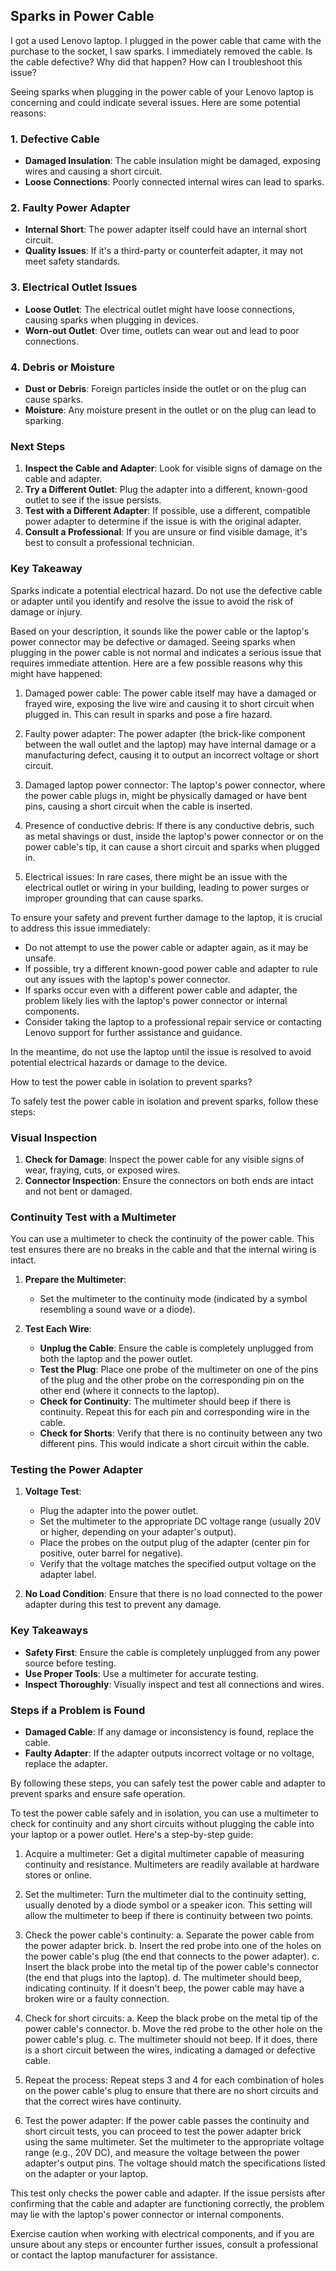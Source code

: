 ## Sparks in Power Cable

I got a used Lenovo laptop. I plugged in the power cable that came with the purchase to the socket, I saw sparks. I immediately removed the cable. Is the cable defective? Why did that happen? How can I troubleshoot this issue?


Seeing sparks when plugging in the power cable of your Lenovo laptop is concerning and could indicate several issues. Here are some potential reasons:

### 1. **Defective Cable**
- **Damaged Insulation**: The cable insulation might be damaged, exposing wires and causing a short circuit.
- **Loose Connections**: Poorly connected internal wires can lead to sparks.

### 2. **Faulty Power Adapter**
- **Internal Short**: The power adapter itself could have an internal short circuit.
- **Quality Issues**: If it's a third-party or counterfeit adapter, it may not meet safety standards.

### 3. **Electrical Outlet Issues**
- **Loose Outlet**: The electrical outlet might have loose connections, causing sparks when plugging in devices.
- **Worn-out Outlet**: Over time, outlets can wear out and lead to poor connections.

### 4. **Debris or Moisture**
- **Dust or Debris**: Foreign particles inside the outlet or on the plug can cause sparks.
- **Moisture**: Any moisture present in the outlet or on the plug can lead to sparking.

### Next Steps
1. **Inspect the Cable and Adapter**: Look for visible signs of damage on the cable and adapter.
2. **Try a Different Outlet**: Plug the adapter into a different, known-good outlet to see if the issue persists.
3. **Test with a Different Adapter**: If possible, use a different, compatible power adapter to determine if the issue is with the original adapter.
4. **Consult a Professional**: If you are unsure or find visible damage, it's best to consult a professional technician.

### Key Takeaway
Sparks indicate a potential electrical hazard. Do not use the defective cable or adapter until you identify and resolve the issue to avoid the risk of damage or injury.

Based on your description, it sounds like the power cable or the laptop's power connector may be defective or damaged. Seeing sparks when plugging in the power cable is not normal and indicates a serious issue that requires immediate attention. Here are a few possible reasons why this might have happened:

1. Damaged power cable: The power cable itself may have a damaged or frayed wire, exposing the live wire and causing it to short circuit when plugged in. This can result in sparks and pose a fire hazard.

2. Faulty power adapter: The power adapter (the brick-like component between the wall outlet and the laptop) may have internal damage or a manufacturing defect, causing it to output an incorrect voltage or short circuit.

3. Damaged laptop power connector: The laptop's power connector, where the power cable plugs in, might be physically damaged or have bent pins, causing a short circuit when the cable is inserted.

4. Presence of conductive debris: If there is any conductive debris, such as metal shavings or dust, inside the laptop's power connector or on the power cable's tip, it can cause a short circuit and sparks when plugged in.

5. Electrical issues: In rare cases, there might be an issue with the electrical outlet or wiring in your building, leading to power surges or improper grounding that can cause sparks.

To ensure your safety and prevent further damage to the laptop, it is crucial to address this issue immediately:

- Do not attempt to use the power cable or adapter again, as it may be unsafe.
- If possible, try a different known-good power cable and adapter to rule out any issues with the laptop's power connector.
- If sparks occur even with a different power cable and adapter, the problem likely lies with the laptop's power connector or internal components.
- Consider taking the laptop to a professional repair service or contacting Lenovo support for further assistance and guidance.

In the meantime, do not use the laptop until the issue is resolved to avoid potential electrical hazards or damage to the device.

How to test the power cable in isolation to prevent sparks?

To safely test the power cable in isolation and prevent sparks, follow these steps:

### Visual Inspection
1. **Check for Damage**: Inspect the power cable for any visible signs of wear, fraying, cuts, or exposed wires.
2. **Connector Inspection**: Ensure the connectors on both ends are intact and not bent or damaged.

### Continuity Test with a Multimeter
You can use a multimeter to check the continuity of the power cable. This test ensures there are no breaks in the cable and that the internal wiring is intact.

1. **Prepare the Multimeter**:
   - Set the multimeter to the continuity mode (indicated by a symbol resembling a sound wave or a diode).

2. **Test Each Wire**:
   - **Unplug the Cable**: Ensure the cable is completely unplugged from both the laptop and the power outlet.
   - **Test the Plug**: Place one probe of the multimeter on one of the pins of the plug and the other probe on the corresponding pin on the other end (where it connects to the laptop).
   - **Check for Continuity**: The multimeter should beep if there is continuity. Repeat this for each pin and corresponding wire in the cable.
   - **Check for Shorts**: Verify that there is no continuity between any two different pins. This would indicate a short circuit within the cable.

### Testing the Power Adapter
1. **Voltage Test**:
   - Plug the adapter into the power outlet.
   - Set the multimeter to the appropriate DC voltage range (usually 20V or higher, depending on your adapter's output).
   - Place the probes on the output plug of the adapter (center pin for positive, outer barrel for negative).
   - Verify that the voltage matches the specified output voltage on the adapter label.

2. **No Load Condition**: Ensure that there is no load connected to the power adapter during this test to prevent any damage.

### Key Takeaways
- **Safety First**: Ensure the cable is completely unplugged from any power source before testing.
- **Use Proper Tools**: Use a multimeter for accurate testing.
- **Inspect Thoroughly**: Visually inspect and test all connections and wires.

### Steps if a Problem is Found
- **Damaged Cable**: If any damage or inconsistency is found, replace the cable.
- **Faulty Adapter**: If the adapter outputs incorrect voltage or no voltage, replace the adapter.

By following these steps, you can safely test the power cable and adapter to prevent sparks and ensure safe operation.

To test the power cable safely and in isolation, you can use a multimeter to check for continuity and any short circuits without plugging the cable into your laptop or a power outlet. Here's a step-by-step guide:

1. Acquire a multimeter: Get a digital multimeter capable of measuring continuity and resistance. Multimeters are readily available at hardware stores or online.

2. Set the multimeter: Turn the multimeter dial to the continuity setting, usually denoted by a diode symbol or a speaker icon. This setting will allow the multimeter to beep if there is continuity between two points.

3. Check the power cable's continuity:
   a. Separate the power cable from the power adapter brick.
   b. Insert the red probe into one of the holes on the power cable's plug (the end that connects to the power adapter).
   c. Insert the black probe into the metal tip of the power cable's connector (the end that plugs into the laptop).
   d. The multimeter should beep, indicating continuity. If it doesn't beep, the power cable may have a broken wire or a faulty connection.

4. Check for short circuits:
   a. Keep the black probe on the metal tip of the power cable's connector.
   b. Move the red probe to the other hole on the power cable's plug.
   c. The multimeter should not beep. If it does, there is a short circuit between the wires, indicating a damaged or defective cable.

5. Repeat the process: Repeat steps 3 and 4 for each combination of holes on the power cable's plug to ensure that there are no short circuits and that the correct wires have continuity.

6. Test the power adapter: If the power cable passes the continuity and short circuit tests, you can proceed to test the power adapter brick using the same multimeter. Set the multimeter to the appropriate voltage range (e.g., 20V DC), and measure the voltage between the power adapter's output pins. The voltage should match the specifications listed on the adapter or your laptop.

This test only checks the power cable and adapter. If the issue persists after confirming that the cable and adapter are functioning correctly, the problem may lie with the laptop's power connector or internal components.

Exercise caution when working with electrical components, and if you are unsure about any steps or encounter further issues, consult a professional or contact the laptop manufacturer for assistance.
